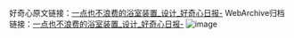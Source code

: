 好奇心原文链接：[一点也不浪费的浴室装置_设计_好奇心日报-](https://www.qdaily.com/articles/2195.html)
WebArchive归档链接：[一点也不浪费的浴室装置_设计_好奇心日报-](http://web.archive.org/web/20190623150922/https://www.qdaily.com/articles/2195.html)
![image](http://ww3.sinaimg.cn/large/007d5XDpgy1g3vet0p8k8j30u01nx4a1)